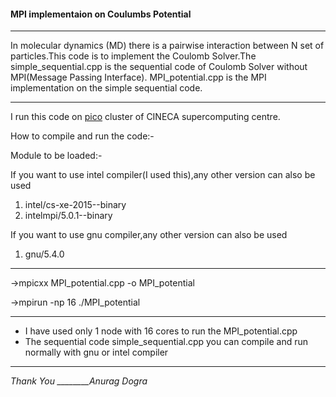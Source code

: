 #### MPI implementaion on Coulumbs Potential
---
In molecular dynamics (MD) there is a pairwise interaction between N set of particles.This code is to implement the Coulomb Solver.The simple_sequential.cpp is the sequential code of Coulomb Solver without MPI(Message Passing Interface).
MPI_potential.cpp is the MPI implementation on the simple sequential code.

---
I run this code on [pico](http://www.hpc.cineca.it/hardware/pico) cluster of CINECA supercomputing centre.

How to compile and run the code:-

Module to be loaded:-

If you want to use intel compiler(I used this),any other version can also be used
1. intel/cs-xe-2015--binary
2. intelmpi/5.0.1--binary

If you want to use gnu compiler,any other version can also be used
1. gnu/5.4.0

---
->mpicxx MPI_potential.cpp -o MPI_potential

->mpirun -np 16 ./MPI_potential

---
* I have used only 1 node with 16 cores to run the MPI_potential.cpp
* The sequential code  simple_sequential.cpp you can compile and run normally with gnu or intel compiler
---
*Thank You ________Anurag Dogra*
